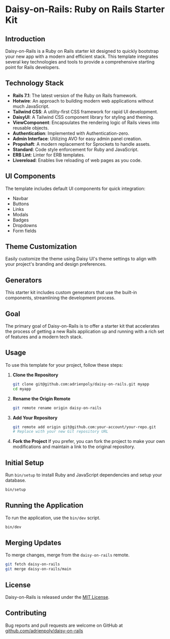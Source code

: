 # Daisy-on-Rails: Ruby on Rails Starter Kit

## Introduction

Daisy-on-Rails is a Ruby on Rails starter kit designed to quickly bootstrap your new app with a modern and efficient stack. This template integrates several key technologies and tools to provide a comprehensive starting point for Rails developers.

## Technology Stack

- **Rails 7.1**: The latest version of the Ruby on Rails framework.
- **Hotwire**: An approach to building modern web applications without much JavaScript.
- **Tailwind CSS**: A utility-first CSS framework for rapid UI development.
- **DaisyUI**: A Tailwind CSS component library for styling and theming.
- **ViewComponent**: Encapsulates the rendering logic of Rails views into reusable objects.
- **Authentication**: Implemented with Authentication-zero.
- **Admin Interface**: Utilizing AVO for easy admin panel creation.
- **Propshaft**: A modern replacement for Sprockets to handle assets.
- **Standard**: Code style enforcement for Ruby and JavaScript.
- **ERB Lint**: Linter for ERB templates.
- **Livereload**: Enables live reloading of web pages as you code.

## UI Components

The template includes default UI components for quick integration:

- Navbar
- Buttons
- Links
- Modals
- Badges
- Dropdowns
- Form fields

## Theme Customization

Easily customize the theme using Daisy UI's theme settings to align with your project's branding and design preferences.

## Generators

This starter kit includes custom generators that use the built-in components, streamlining the development process.

## Goal

The primary goal of Daisy-on-Rails is to offer a starter kit that accelerates the process of getting a new Rails application up and running with a rich set of features and a modern tech stack.

## Usage

To use this template for your project, follow these steps:

1. **Clone the Repository**

   ```sh
   git clone git@github.com:adrienpoly/daisy-on-rails.git myapp
   cd myapp
   ```

2. **Rename the Origin Remote**

   ```sh
   git remote rename origin daisy-on-rails
   ```

3. **Add Your Repository**

   ```sh
   git remote add origin git@github.com:your-account/your-repo.git
   # Replace with your new Git repository URL
   ```

4. **Fork the Project**
   If you prefer, you can fork the project to make your own modifications and maintain a link to the original repository.

## Initial Setup

Run `bin/setup` to install Ruby and JavaScript dependencies and setup your database.

```bash
bin/setup
```

## Running the Application

To run the application, use the `bin/dev` script.

```bash
bin/dev
```

## Merging Updates

To merge changes, merge from the `daisy-on-rails` remote.

```bash
git fetch daisy-on-rails
git merge daisy-on-rails/main
```

## License

Daisy-on-Rails is released under the [MIT License](https://opensource.org/licenses/MIT).

## Contributing

Bug reports and pull requests are welcome on GitHub at [github.com/adrienpoly/daisy-on-rails](https://github.com/adrienpoly/daisy-on-rails)
